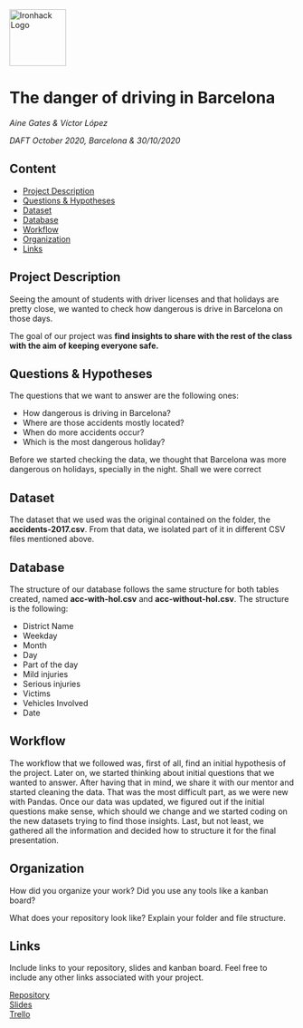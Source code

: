 <img src="https://bit.ly/2VnXWr2" alt="Ironhack Logo" width="100"/>

# The danger of driving in Barcelona
*Aine Gates & Víctor López*

*DAFT October 2020, Barcelona & 30/10/2020*

## Content
- [Project Description](#project-description)
- [Questions & Hypotheses](#questions-hypotheses)
- [Dataset](#dataset)
- [Database](#database)
- [Workflow](#workflow)
- [Organization](#organization)
- [Links](#links)


## Project Description
Seeing the amount of students with driver licenses and that holidays are pretty close, we wanted to check how dangerous is drive in Barcelona on those days.

The goal of our project was **find insights to share with the rest of the class with the aim of keeping everyone safe.**

## Questions & Hypotheses
The questions that we want to answer are the following ones:
  * How dangerous is driving in Barcelona?
  * Where are those accidents mostly located?
  * When do more accidents occur?
  * Which is the most dangerous holiday?
  
Before we started checking the data, we thought that Barcelona was more dangerous on holidays, specially in the night. Shall we were correct

## Dataset
The dataset that we used was the original contained on the folder, the **accidents-2017.csv**. From that data, we isolated part of it in different CSV files mentioned above.

## Database
The structure of our database follows the same structure for both tables created, named **acc-with-hol.csv** and **acc-without-hol.csv**. The structure is the following:
  * District Name
  * Weekday
  * Month
  * Day
  * Part of the day
  * Mild injuries
  * Serious injuries
  * Victims
  * Vehicles Involved
  * Date

## Workflow
The workflow that we followed was, first of all, find an initial hypothesis of the project. Later on, we started thinking about initial questions that we wanted to answer. 
After having that in mind, we share it with our mentor and started cleaning the data. That was the most difficult part, as we were new with Pandas. 
Once our data was updated, we figured out if the initial questions make sense, which should we change and we started coding on the new datasets trying to find those insights.
Last, but not least, we gathered all the information and decided how to structure it for the final presentation.

## Organization
How did you organize your work? Did you use any tools like a kanban board?

What does your repository look like? Explain your folder and file structure.

## Links
Include links to your repository, slides and kanban board. Feel free to include any other links associated with your project.

[Repository](https://github.com/agates696/Project-Week-2-Barcelona)  
[Slides](https://docs.google.com/presentation/d/1Xr-MfL-JKuHftDQ3Wa_5WiYvZ4dkvOmhbYBhuULpFJM/edit?usp=sharing)  
[Trello](https://trello.com/b/clRY0s73/project-2-barcelona)  
